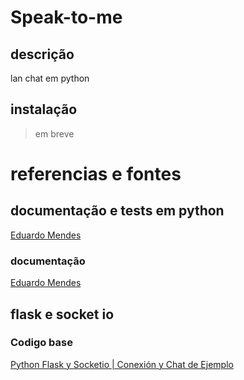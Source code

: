 # Speak-to-me
## descrição
lan chat em python

## instalação
> em breve

# referencias e fontes
## documentação e tests em python
[Eduardo Mendes](https://www.youtube.com/user/mendesesduardo/videos)
### documentação
[Eduardo Mendes](https://www.youtube.com/watch?v=rX8MRsN1N-U)

## flask e socket io
### Codigo base
[Python Flask y Socketio | Conexión y Chat de Ejemplo](https://www.youtube.com/watch?v=71DZYl4Q4o8)
